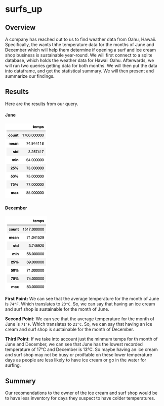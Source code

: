 # surfs_up

## Overview
A company has reached out to us to find weather data from Oahu, Hawaii. Specifically, the wants thhe temperature data for the months of June and December which will help them determine if opening a surf and ice cream shop business is sustainable year-round. We will first connect to a sqlite database, which holds the weather data for Hawaii Oahu. Afterwards, we will run two queries getting data for both months. We will then put the data into dataframe, and get the statistical summary. We will then present and summarize our findings.


## Results

Here are the results from our query. 

#### June
<img src="/Resources/June.png" alt="June Temps" width="135">

#### December
<img src="/Resources/December.png" alt="June Temps" width="135">


**First Point:** 
We can see that the average temperature for the month of June is `74°F`. Which translates to `23°C`. So, we can say that having an ice cream and surf shop is sustainable for the month of June.

**Second Point:** 
We can see that the average temperature for the month of June is `71°F`. Which translates to `21°C`. So, we can say that having an ice cream and surf shop is sustainable for the month of December.

**Third Point:** 
If we take into account just the minmum temps for th month of June and December, we can see that June has the lowest recorded temperature of 17°C and December is 13°C. So maybe having an ice cream and surf shop may not be busy or proiftable on these lower temperature days as people are less likely to have ice cream or go in the water for surfing. 


## Summary
Our recomendations to the owner of the ice cream and surf shop would be to have less inventory for days they suspect to have colder temperatures. 
